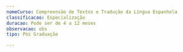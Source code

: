 ```yaml
---
nomeCurso: Compreensão de Textos e Tradução da Língua Espanhola
classificacao: Especialização
duracao: Pode ser de 4 a 12 meses
observacao: obs
tipo: Pós Graduação

---
```


